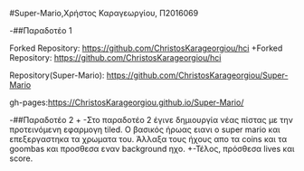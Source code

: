 
 #Super-Mario,Χρήστος Καραγεωργίου, Π2016069
  
 -##Παραδοτέο 1
 
 Forked Repository: https://github.com/ChristosKarageorgiou/hci
 +Forked Repository: https://github.com/ChristosKarageorgiou/hci
  
  Repository(Super-Mario): https://github.com/ChristosKarageorgiou/Super-Mario
  
  gh-pages:https://ChristosKarageorgiou.github.io/Super-Mario/
  
  -##Παραδοτέο 2
 +
  -Στο παραδοτέο 2 έγινε δημιουργία νέας πίστας με την προτεινόμενη 
  εφαρμογη tiled. Ο βασικός ήρωας ειανι ο super mario και επεξεργαστηκα
  τα χρωματα του.
  Άλλαξα τους ήχους απο τα coins και τα goombas και προσθεσα εναν
  background ηχο.
 +-Τέλος, πρόσθεσα lives και score.
  
  
 
  
